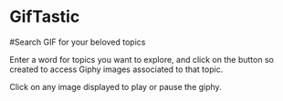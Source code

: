 # GifTastic

#Search GIF for your beloved topics

Enter a word for topics you want to explore, and click on the button so created to access Giphy images associated to that topic.

Click on any image displayed to play or pause the giphy.